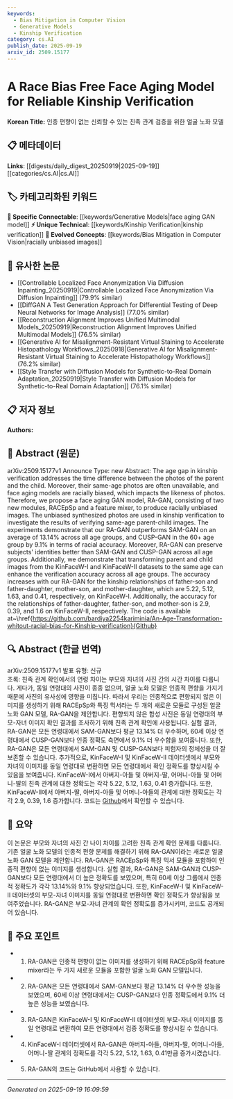 ```yaml
---
keywords:
  - Bias Mitigation in Computer Vision
  - Generative Models
  - Kinship Verification
category: cs.AI
publish_date: 2025-09-19
arxiv_id: 2509.15177
---
```


<!-- KEYWORD_LINKING_METADATA:
{
  "processed_timestamp": "2025-09-22 21:59:28.343554",
  "vocabulary_version": "1.0",
  "selected_keywords": [
    "Bias Mitigation in Computer Vision",
    "Generative Models",
    "Kinship Verification"
  ],
  "rejected_keywords": [
    "RA-GAN"
  ],
  "similarity_scores": {
    "Bias Mitigation in Computer Vision": 0.8,
    "Generative Models": 0.78,
    "Kinship Verification": 0.82
  },
  "extraction_method": "AI_prompt_based",
  "budget_applied": true
}
-->


# A Race Bias Free Face Aging Model for Reliable Kinship Verification

**Korean Title:** 인종 편향이 없는 신뢰할 수 있는 친족 관계 검증을 위한 얼굴 노화 모델

## 📋 메타데이터

**Links**: [[digests/daily_digest_20250919|2025-09-19]]   [[categories/cs.AI|cs.AI]]

## 🏷️ 카테고리화된 키워드
**🔗 Specific Connectable**: [[keywords/Generative Models|face aging GAN model]]
**⚡ Unique Technical**: [[keywords/Kinship Verification|kinship verification]]
**🚀 Evolved Concepts**: [[keywords/Bias Mitigation in Computer Vision|racially unbiased images]]

## 🔗 유사한 논문
- [[Controllable Localized Face Anonymization Via Diffusion Inpainting_20250919|Controllable Localized Face Anonymization Via Diffusion Inpainting]] (79.9% similar)
- [[DiffGAN A Test Generation Approach for Differential Testing of Deep Neural Networks for Image Analysis]] (77.0% similar)
- [[Reconstruction Alignment Improves Unified Multimodal Models_20250919|Reconstruction Alignment Improves Unified Multimodal Models]] (76.5% similar)
- [[Generative AI for Misalignment-Resistant Virtual Staining to Accelerate Histopathology Workflows_20250918|Generative AI for Misalignment-Resistant Virtual Staining to Accelerate Histopathology Workflows]] (76.2% similar)
- [[Style Transfer with Diffusion Models for Synthetic-to-Real Domain Adaptation_20250919|Style Transfer with Diffusion Models for Synthetic-to-Real Domain Adaptation]] (76.1% similar)

## 📋 저자 정보

**Authors:** 

## 📄 Abstract (원문)

arXiv:2509.15177v1 Announce Type: new 
Abstract: The age gap in kinship verification addresses the time difference between the photos of the parent and the child. Moreover, their same-age photos are often unavailable, and face aging models are racially biased, which impacts the likeness of photos. Therefore, we propose a face aging GAN model, RA-GAN, consisting of two new modules, RACEpSp and a feature mixer, to produce racially unbiased images. The unbiased synthesized photos are used in kinship verification to investigate the results of verifying same-age parent-child images. The experiments demonstrate that our RA-GAN outperforms SAM-GAN on an average of 13.14\% across all age groups, and CUSP-GAN in the 60+ age group by 9.1\% in terms of racial accuracy. Moreover, RA-GAN can preserve subjects' identities better than SAM-GAN and CUSP-GAN across all age groups. Additionally, we demonstrate that transforming parent and child images from the KinFaceW-I and KinFaceW-II datasets to the same age can enhance the verification accuracy across all age groups. The accuracy increases with our RA-GAN for the kinship relationships of father-son and father-daughter, mother-son, and mother-daughter, which are 5.22, 5.12, 1.63, and 0.41, respectively, on KinFaceW-I. Additionally, the accuracy for the relationships of father-daughter, father-son, and mother-son is 2.9, 0.39, and 1.6 on KinFaceW-II, respectively. The code is available at~\href{https://github.com/bardiya2254kariminia/An-Age-Transformation-whitout-racial-bias-for-Kinship-verification}{Github}

## 🔍 Abstract (한글 번역)

arXiv:2509.15177v1 발표 유형: 신규  
초록: 친족 관계 확인에서의 연령 차이는 부모와 자녀의 사진 간의 시간 차이를 다룹니다. 게다가, 동일 연령대의 사진이 종종 없으며, 얼굴 노화 모델은 인종적 편향을 가지기 때문에 사진의 유사성에 영향을 미칩니다. 따라서 우리는 인종적으로 편향되지 않은 이미지를 생성하기 위해 RACEpSp와 특징 믹서라는 두 개의 새로운 모듈로 구성된 얼굴 노화 GAN 모델, RA-GAN을 제안합니다. 편향되지 않은 합성 사진은 동일 연령대의 부모-자녀 이미지 확인 결과를 조사하기 위해 친족 관계 확인에 사용됩니다. 실험 결과, RA-GAN은 모든 연령대에서 SAM-GAN보다 평균 13.14\% 더 우수하며, 60세 이상 연령대에서 CUSP-GAN보다 인종 정확도 측면에서 9.1\% 더 우수함을 보여줍니다. 또한, RA-GAN은 모든 연령대에서 SAM-GAN 및 CUSP-GAN보다 피험자의 정체성을 더 잘 보존할 수 있습니다. 추가적으로, KinFaceW-I 및 KinFaceW-II 데이터셋에서 부모와 자녀의 이미지를 동일 연령대로 변환하면 모든 연령대에서 확인 정확도를 향상시킬 수 있음을 보여줍니다. KinFaceW-I에서 아버지-아들 및 아버지-딸, 어머니-아들 및 어머니-딸의 친족 관계에 대한 정확도는 각각 5.22, 5.12, 1.63, 0.41 증가합니다. 또한, KinFaceW-II에서 아버지-딸, 아버지-아들 및 어머니-아들의 관계에 대한 정확도는 각각 2.9, 0.39, 1.6 증가합니다. 코드는 [Github](https://github.com/bardiya2254kariminia/An-Age-Transformation-whitout-racial-bias-for-Kinship-verification)에서 확인할 수 있습니다.

## 📝 요약

이 논문은 부모와 자녀의 사진 간 나이 차이를 고려한 친족 관계 확인 문제를 다룹니다. 기존 얼굴 노화 모델의 인종적 편향 문제를 해결하기 위해 RA-GAN이라는 새로운 얼굴 노화 GAN 모델을 제안합니다. RA-GAN은 RACEpSp와 특징 믹서 모듈을 포함하여 인종적 편향이 없는 이미지를 생성합니다. 실험 결과, RA-GAN은 SAM-GAN과 CUSP-GAN보다 모든 연령대에서 더 높은 정확도를 보였으며, 특히 60세 이상 그룹에서 인종적 정확도가 각각 13.14%와 9.1% 향상되었습니다. 또한, KinFaceW-I 및 KinFaceW-II 데이터셋의 부모-자녀 이미지를 동일 연령대로 변환하면 확인 정확도가 향상됨을 보여주었습니다. RA-GAN은 부모-자녀 관계의 확인 정확도를 증가시키며, 코드도 공개되어 있습니다.

## 🎯 주요 포인트

- 1. RA-GAN은 인종적 편향이 없는 이미지를 생성하기 위해 RACEpSp와 feature mixer라는 두 가지 새로운 모듈을 포함한 얼굴 노화 GAN 모델입니다.

- 2. RA-GAN은 모든 연령대에서 SAM-GAN보다 평균 13.14% 더 우수한 성능을 보였으며, 60세 이상 연령대에서는 CUSP-GAN보다 인종 정확도에서 9.1% 더 높은 성능을 보였습니다.

- 3. RA-GAN은 KinFaceW-I 및 KinFaceW-II 데이터셋의 부모-자녀 이미지를 동일 연령대로 변환하여 모든 연령대에서 검증 정확도를 향상시킬 수 있습니다.

- 4. KinFaceW-I 데이터셋에서 RA-GAN은 아버지-아들, 아버지-딸, 어머니-아들, 어머니-딸 관계의 정확도를 각각 5.22, 5.12, 1.63, 0.41만큼 증가시켰습니다.

- 5. RA-GAN의 코드는 GitHub에서 사용할 수 있습니다.

---

*Generated on 2025-09-19 16:09:59*